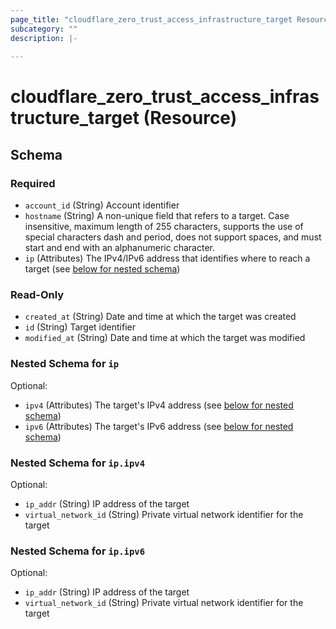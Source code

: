```yaml
---
page_title: "cloudflare_zero_trust_access_infrastructure_target Resource - Cloudflare"
subcategory: ""
description: |-
  
---
```


# cloudflare_zero_trust_access_infrastructure_target (Resource)




<!-- schema generated by tfplugindocs -->
## Schema

### Required

- `account_id` (String) Account identifier
- `hostname` (String) A non-unique field that refers to a target. Case insensitive, maximum
length of 255 characters, supports the use of special characters dash
and period, does not support spaces, and must start and end with an
alphanumeric character.
- `ip` (Attributes) The IPv4/IPv6 address that identifies where to reach a target (see [below for nested schema](#nestedatt--ip))

### Read-Only

- `created_at` (String) Date and time at which the target was created
- `id` (String) Target identifier
- `modified_at` (String) Date and time at which the target was modified

<a id="nestedatt--ip"></a>
### Nested Schema for `ip`

Optional:

- `ipv4` (Attributes) The target's IPv4 address (see [below for nested schema](#nestedatt--ip--ipv4))
- `ipv6` (Attributes) The target's IPv6 address (see [below for nested schema](#nestedatt--ip--ipv6))

<a id="nestedatt--ip--ipv4"></a>
### Nested Schema for `ip.ipv4`

Optional:

- `ip_addr` (String) IP address of the target
- `virtual_network_id` (String) Private virtual network identifier for the target


<a id="nestedatt--ip--ipv6"></a>
### Nested Schema for `ip.ipv6`

Optional:

- `ip_addr` (String) IP address of the target
- `virtual_network_id` (String) Private virtual network identifier for the target


